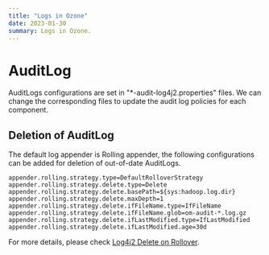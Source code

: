 ```yaml
---
title: "Logs in Ozone"
date: 2023-01-30
summary: Logs in Ozone.
---
```

<!---
  Licensed to the Apache Software Foundation (ASF) under one or more
  contributor license agreements.  See the NOTICE file distributed with
  this work for additional information regarding copyright ownership.
  The ASF licenses this file to You under the Apache License, Version 2.0
  (the "License"); you may not use this file except in compliance with
  the License.  You may obtain a copy of the License at

      http://www.apache.org/licenses/LICENSE-2.0

  Unless required by applicable law or agreed to in writing, software
  distributed under the License is distributed on an "AS IS" BASIS,
  WITHOUT WARRANTIES OR CONDITIONS OF ANY KIND, either express or implied.
  See the License for the specific language governing permissions and
  limitations under the License.
-->

# AuditLog

AuditLogs configurations are set in "*-audit-log4j2.properties" files. We
can change the corresponding files to update the audit log policies for 
each component.

## Deletion of AuditLog

The default log appender is Rolling appender, the following configurations
can be added for deletion of out-of-date AuditLogs.

```
appender.rolling.strategy.type=DefaultRolloverStrategy
appender.rolling.strategy.delete.type=Delete
appender.rolling.strategy.delete.basePath=${sys:hadoop.log.dir}
appender.rolling.strategy.delete.maxDepth=1
appender.rolling.strategy.delete.ifFileName.type=IfFileName
appender.rolling.strategy.delete.ifFileName.glob=om-audit-*.log.gz
appender.rolling.strategy.delete.ifLastModified.type=IfLastModified
appender.rolling.strategy.delete.ifLastModified.age=30d
```

For more details, please check [Log4j2 Delete on Rollover](https://logging.apache.org/log4j/2.x/manual/appenders.html#CustomDeleteOnRollover).